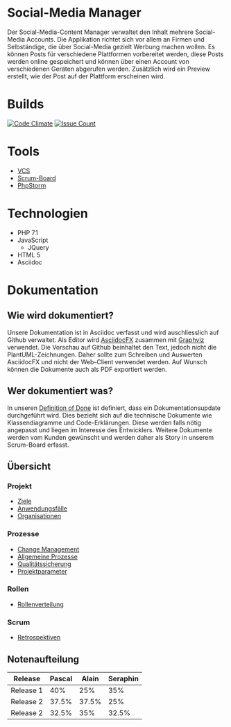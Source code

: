 # Social-Media Manager
Der Social-Media-Content Manager verwaltet den Inhalt mehrere Social-Media Accounts.
Die Applikation richtet sich vor allem an Firmen und Selbständige, die über Social-Media gezielt Werbung machen wollen.
Es können Posts für verschiedene Plattformen vorbereitet werden, diese Posts werden online gespeichert und können über einen Account von verschiedenen Geräten abgerufen werden.
Zusätzlich wird ein Preview erstellt, wie der Post auf der Plattform erscheinen wird.

# Builds

[![Code Climate](https://codeclimate.com/github/StarlordTheCoder/SocialMediaManager/badges/gpa.svg)](https://codeclimate.com/github/StarlordTheCoder/SocialMediaManager) [![Issue Count](https://codeclimate.com/github/StarlordTheCoder/SocialMediaManager/badges/issue_count.svg)](https://codeclimate.com/github/StarlordTheCoder/SocialMediaManager)

# Tools
* [VCS](https://github.com/StarlordTheCoder/SocialMediaManager)
* [Scrum-Board](https://tree.taiga.io/project/starlordthecoder-socialmediamanager/backlog?epic=null)
* [PhpStorm](https://www.jetbrains.com/phpstorm/)

# Technologien
* PHP 7.1
* JavaScript
  * JQuery
* HTML 5
* Asciidoc

# Dokumentation
## Wie wird dokumentiert?
Unsere Dokumentation ist in Asciidoc verfasst und wird auschliesslich auf Github verwaltet.
Als Editor wird [AsciidocFX](http://asciidocfx.com/) zusammen mit [Graphviz](http://www.graphviz.org/) verwendet.
Die Vorschau auf Github beinhaltet den Text, jedoch nicht die PlantUML-Zeichnungen.
Daher sollte zum Schreiben und Auswerten AsciidocFX und nicht der Web-Client verwendet werden.
Auf Wunsch können die Dokumente auch als PDF exportiert werden.

## Wer dokumentiert was?
In unseren [Definition of Done](Planung/Prozesse/Qualitätssicherung.adoc#definition-of-done-dod) ist definiert, dass ein Dokumentationsupdate durchgeführt wird.
Dies bezieht sich auf die technische Dokumente wie Klassendiagramme und Code-Erklärungen.
Diese werden falls nötig angepasst und liegen im Interesse des Entwicklers.
Weitere Dokumente werden vom Kunden gewünscht und werden daher als Story in unserem Scrum-Board erfasst.

## Übersicht
### Projekt
* [Ziele](Planung/Projekt/Projektziele.adoc)
* [Anwendungsfälle](Planung/Projekt/UseCases.adoc)
* [Organisationen](Planung/Projekt/Organisationen.adoc)

### Prozesse
* [Change Management](Planung/Prozesse/ChangeManagement.adoc)
* [Allgemeine Prozesse](Planung/Prozesse/Prozesse.adoc)
* [Qualitätssicherung](Planung/Prozesse/Qualitätssicherung.adoc)
* [Projektparameter](Planung/Prozesse/Projektparameter.adoc)

### Rollen
* [Rollenverteilung](Planung/Rollen/rollen.doc)

### Scrum
* [Retrospektiven](Planung/Scrum/Retrospectiven.adoc)

## Notenaufteilung

| Release       | Pascal        | Alain | Seraphin |
| ------------- | ------------- | ----- | -------- |
| Release 1     | 40%           | 25%   | 35%      |
| Release 2     | 37.5%         | 37.5% | 25%      |
| Release 2     | 32.5%         | 35%   | 32.5%    |
